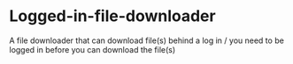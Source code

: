 # Logged-in-file-downloader
A file downloader that can download file(s) behind a log in / you need to be logged in before you can download the file(s)
